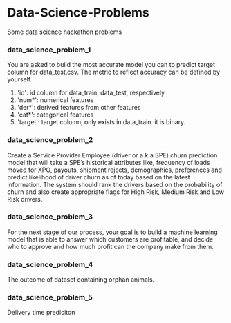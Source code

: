 # Data-Science-Problems
Some data science hackathon problems

### data_science_problem_1 
You are asked to build the most accurate model you can to predict target column for data_test.csv. The metric to reflect accuracy can be defined by yourself. 

1. 'id': id column for data_train, data_test, respectively
2. 'num*': numerical features
3. 'der*': derived features from other features
4. 'cat*': categorical features
5. 'target': target column, only exists in data_train. it is binary.

### data_science_problem_2
Create a Service Provider Employee (driver or a.k.a SPE) churn prediction model that will take a SPE’s historical attributes like, frequency of loads moved for XPO, payouts, shipment rejects, demographics, preferences and predict likelihood of driver churn as of today based on the latest information. 
The system should rank the drivers based on the probability of churn and also create appropriate flags for High Risk, Medium Risk and Low Risk drivers. 

### data_science_problem_3
For the next stage of our process, your goal is to build a machine learning model that is able to answer which customers are profitable, and decide who to approve and how much profit can the company make from them. 

### data_science_problem_4
The outcome of dataset containing orphan animals. 

### data_science_problem_5
Delivery time prediciton
